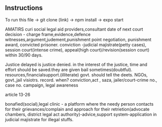 ##  Instructions
To run this file -> git clone (link)
                 -> npm install
                 -> expo start




AMATIRS curi social legal aid providers,consultant
date of next court decision - charge frame,evidence,defence witnesses,argument,judement,punishment point negotiation, punishment award, convicted prisoner.
conviction -judicial majistrate(petty cases), session court(intense crime), appeal(high court)/revision(session court) within 30/90 days.

Justice delayed is justice denied.
in the interest of the justice, time and effort should be saved.they are given bail sometimes(doubtful).
resources,financialsupport.(illiterate)
govt. should tell the deets.
NGOs, govt.,jail visiotrs.
record.
when? conviction,act , saza,
jailer/court-crime no., case no.
campaign, legal awareness

article 13-26

bonafied(social),legal clinic - a platform where the needy person contacts for their grievances/complain and approach for their retrietion(advocate chambers, district legal act authority)-advice,support system-application in judicial majistrate for illegal stuffs.
